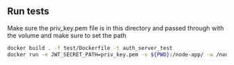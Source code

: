 ## Run tests
Make sure the priv_key.pem file is in this directory and passed through with the volume and make sure to set the path
```bash
docker build . -f test/Dockerfile -t auth_server_test
docker run -e JWT_SECRET_PATH=priv_key.pem -v ${PWD}:/node-app/ -w /node-app/ --rm auth_server_test /bin/bash -c  "mongod --fork --logpath /var/log/mongodb.log && npm install && npm run tsc && npm run test"
```
